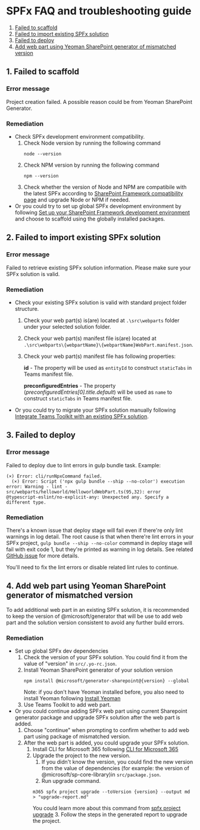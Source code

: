 # SPFx FAQ and troubleshooting guide

1. [Failed to scaffold](#scaffold)
2. [Failed to import existing SPFx solution](#import)
3. [Failed to deploy](#deploy)
4. [Add web part using Yeoman SharePoint generator of mismatched version](#addWebPart)

## 1. Failed to scaffold<a name="scaffold"></a>

### Error message
Project creation failed. A possible reason could be from Yeoman SharePoint Generator.

### Remediation
- Check SPFx development environment compatibility.    
  1. Check Node version by running the following command    
      ```
      node --version
      ```
  2. Check NPM version by running the following command
      ```
      npm --version
      ```
  3. Check whether the version of Node and NPM are compatibile with the latest SPFx according to [SharePoint Framework compatibility page](https://learn.microsoft.com/en-us/sharepoint/dev/spfx/compatibility#spfx-development-environment-compatibility) and upgrade Node or NPM if needed.
- Or you could try to set up global SPFx development environment by following [Set up your SharePoint Framework development environment](https://learn.microsoft.com/en-us/sharepoint/dev/spfx/set-up-your-development-environment#install-nodejs) and choose to scaffold using the globally installed packages.

## 2. Failed to import existing SPFx solution<a name="import"></a>

### Error message
Failed to retrieve existing SPFx solution information. Please make sure your SPFx solution is valid.

### Remediation

- Check your existing SPFx solution is valid with standard project folder structure. 
  1. Check your web part(s) is(are) located at `.\src\webparts` folder under your selected solution folder.

  2. Check your web part(s) manifest file is(are) located at `.\src\webparts\{webpartName}\{webpartName}WebPart.manifest.json`.

  3. Check your web part(s) manifest file has following properties:

     **id** - The property will be used as `entityId` to construct `staticTabs` in Teams manifest file.

     **preconfiguredEntries** - The property (_preconfiguredEntries[0].title.default_) will be used as `name` to construct `staticTabs` in Teams manifest file. 

- Or you could try to migrate your SPFx solution manually following [Integrate Teams Toolkit with an existing SPFx solution](https://github.com/OfficeDev/TeamsFx/wiki/Integrate-Teams-Toolkit-with-an-existing-SPFx-solution).

## 3. Failed to deploy<a name="deploy"></a>

### Error message
Failed to deploy due to lint errors in gulp bundle task. Example:

```
(×) Error: cli/runNpxCommand failed.
  (×) Error: Script ('npx gulp bundle --ship --no-color') execution error: Warning - lint - src/webparts/helloworld/HelloworldWebPart.ts(95,32): error @typescript-eslint/no-explicit-any: Unexpected any. Specify a different type. 
```

### Remediation

There's a known issue that deploy stage will fail even if there're only lint warnings in log detail. The root cause is that when there're lint errors in your SPFx project, `gulp bundle --ship --no-color` command in deploy stage will fail with exit code 1, but they're printed as warning in log details. See related [GitHub issue](https://github.com/SharePoint/sp-dev-docs/issues/9165) for more details.

You'll need to fix the lint errors or disable related lint rules to continue.

## 4. Add web part using Yeoman SharePoint generator of mismatched version<a name="addWebPart"></a>

To add additional web part in an existing SPFx solution, it is recommended to keep the version of @microsoft/generator that will be use to add web part and the solution version consistent to avoid any further build errors.

### Remediation
- Set up global SPFx dev dependencies     
  1. Check the version of your SPFx solution. You could find it from the value of "version" in `src/.yo-rc.json`.
  2. Install Yeoman SharePoint generator of your solution version
      ```
      npm install @microsoft/generator-sharepoint@{version} --global
      ```
      Note: if you don't have Yeoman installed before, you also need to install Yeoman following [Install Yeoman](https://learn.microsoft.com/en-us/sharepoint/dev/spfx/set-up-your-development-environment#install-yeoman)
  3. Use Teams Toolkit to add web part.
- Or you could continue adding SPFx web part using current Sharepoint generator package and upgrade SPFx solution after the web part is added.
  1. Choose "continue" when prompting to confirm whether to add web part using package of mismatched version.
  2. After the web part is added, you could upgrade your SPFx solution.
     1. Install CLI for Microsoft 365 following [CLI for Microsoft 365](https://pnp.github.io/cli-microsoft365/)
     2. Upgrade the project to the new version.
        1. If you didn't know the version, you could find the new version from the value of dependencies (for example: the version of @microsoft/sp-core-library)in `src/package.json`.
        2. Run upgrade command.
          ```
          m365 spfx project upgrade --toVersion {version} --output md > "upgrade-report.md"
          ```  
          You could learn more about this command from [spfx project upgrade](https://pnp.github.io/cli-microsoft365/cmd/spfx/project/project-upgrade)
        3. Follow the steps in the generated report to upgrade the project.